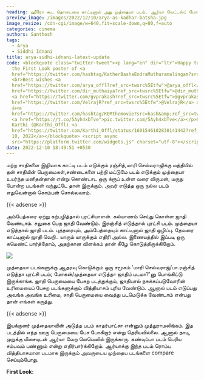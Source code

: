 ```yaml
---
heading: ஹீரோ கூட தொடையை காட்டினால் அது முத்தையா படம். ஆர்யா லேட்டஸ்ட் போட்டோ வைரல்.
preview_image: /images/2022/12/10/arya-as-kadhar-batsha.jpg
image_resize: /cdn-cgi/image/w=640,fit=scale-down,q=80,f=auto
categories: cinema
authors: Santhosh
tags:
  - Arya
  - Siddhi Idnani
title: arya-sidhi-idnani-latest-update
code: <blockquote class="twitter-tweet"><p lang="en" dir="ltr">Happy to share
  the First Look poster of <a
  href="https://twitter.com/hashtag/KatherBashaEndraMuthuramalingam?src=hash&amp;ref_src=twsrc%5Etfw">#KatherBashaEndraMuthuramalingam</a>
  <br>Best wishes <a
  href="https://twitter.com/arya_offl?ref_src=twsrc%5Etfw">@arya_offl</a>, <a
  href="https://twitter.com/dir_muthaiya?ref_src=twsrc%5Etfw">@dir_muthaiya</a>,
  <a href="https://twitter.com/gvprakash?ref_src=twsrc%5Etfw">@gvprakash</a>, <a
  href="https://twitter.com/VelrajR?ref_src=twsrc%5Etfw">@VelrajR</a> and Team
  👍<a
  href="https://twitter.com/hashtag/KEMthemovie?src=hash&amp;ref_src=twsrc%5Etfw">#KEMthemovie</a>
  <a href="https://t.co/5Ayh4xbTve">pic.twitter.com/5Ayh4xbTve</a></p>&mdash;
  Karthi (@Karthi_Offl) <a
  href="https://twitter.com/Karthi_Offl/status/1601546102830141442?ref_src=twsrc%5Etfw">December
  10, 2022</a></blockquote> <script async
  src="https://platform.twitter.com/widgets.js" charset="utf-8"></script>
date: 2022-12-10 18:49:51 +0530
---
```



மற்ற சாதிகளை இழிவாக காட்டி படம் எடுக்கும் ரஞ்சித்,மாரி செல்வராஜிக்கு மத்தியில் தன் சாதியின் பெருமைகள்,சண்டைகளை பற்றி மட்டுமே படம் எடுக்கும் முத்தையா உயர்ந்த மனிதன்தான் என்று கொண்டாட ஒரு க்ரூப் உள்ள வரை விருமன், மருது போன்ற படங்கள் வந்துட்டே தான் இருக்கும். அவர் எடுத்த ஒரு நல்ல படம் எதுவென்றால் கொம்பன் சொல்லலாம்.

{{< adsense >}}

அம்பேத்கரை ஏற்று கற்பழித்தால் புரட்சியாளன்.
கல்யாணம் செய்து கொள்ள ஜாதி வேண்டாம். சலுகை பெற ஜாதி வேண்டும்.
இரஞ்சித் எடுத்தால் புரட்சி படம்.
முத்தையா எடுத்தால் ஜாதி படம்.
புத்தரையும், அம்பேத்தையும் காட்டினால் ஜாதி ஒழிப்பு.
தேவரை காட்டினால் ஜாதி வெறி..
யாரும் யாருக்கும் எதிரி அல்ல. இணையத்தில் இப்படி ஒரு கமெண்ட் பார்த்தோம், அதற்கான விளக்கம் தான் கீழே கொடுத்திருக்கிறோம்.

![](/images/2022/12/10/arya-as-kadharbai-fl.jpg)

முத்தையா படங்களுக்கு ஆதரவு கொடுக்கும் ஒரு சமூகம் 'மாரி செல்வராஜ்/பா.ரஞ்சித் எடுத்தா புரட்சி படம்; மோகன்/முத்தையா எடுத்தா ஜாதிப் படமா?'னு பொங்கிட்டு இருக்காங்க. ஜாதி பெருமையை பேசுற படத்துக்கும், ஜாதியால் நசுக்கப்படுவோரின் உரிமையைப் பேசுற படங்களுக்கும் வித்தியாசம் புரிய வேண்டும்.  ஆனால் படம் எடுப்பது அவங்க அவங்க உரிமை, சாதி பெருமையை வைத்து படமெடுக்க வேண்டாம் என்பது தான் எங்கள் கருத்து.

{{< adsense >}}

இயக்குனர் முத்தையாவின் அடுத்த படம் காதர்பாட்சா என்னும் முத்துராமலிங்கம். இத படத்தில் எந்த ஊரு பெருமையை பேச போகிறார் என்று தெரியவில்லை. ஆனால் தாடி, முறுக்கு மீசையுடன் ஆர்யா வேற லெவெலில் இருக்காரு. கண்டிப்பா படம் பெரிய சம்பவம் பண்ணும் என்று எதிர்பார்க்கிறோம். ஆர்யாக்கு இந்த படம் ரொம்ப வித்தியாசமான படமாக இருக்கும் அவருடைய முந்தைய படங்களை compare செய்யும்போது.

**F﻿irst Look:**
